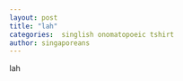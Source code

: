 ```yaml
---
layout: post
title: "lah"
categories:  singlish onomatopoeic tshirt
author: singaporeans
---
```

lah &nbsp;
